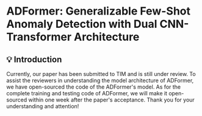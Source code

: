 # ADFormer: Generalizable Few-Shot Anomaly Detection with Dual CNN-Transformer Architecture

## 💡 Introduction

Currently, our paper has been submitted to TIM and is still under review. To assist the reviewers in understanding the model architecture of ADFormer, we have open-sourced the code of the ADFormer's model. As for the complete training and testing code of ADFormer, we will make it open-sourced within one week after the paper's acceptance. Thank you for your understanding and attention!
